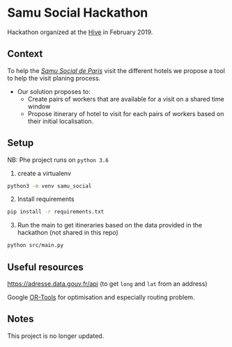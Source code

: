 # Samu Social Hackathon 

Hackathon organized at the [Hive](https://www.hackathon.com/event/the-data-hive-hackathon---when-data-meets-social-good-52493822436)
in February 2019.


## Context

To help the [_Samu Social de Paris_](https://www.samusocial.paris/) visit the different hotels we propose a 
tool to help the visit planing process. 

- Our solution proposes to:
    - Create pairs of workers that are available for a visit on a shared time window
    - Propose itinerary of hotel to visit for each pairs of workers based on their initial localisation.
 
## Setup

NB: Phe project runs on `python 3.6`
1. create a virtualenv
````bash
python3 -m venv samu_social
````

2. Install requirements
````bash
pip install -r requirements.txt
````

3. Run the main to get itineraries based on the data provided in the hackathon (not shared in this repo)
````bash
python src/main.py
````


## Useful resources
https://adresse.data.gouv.fr/api (to get `long` and `lat` from an address)

Google [OR-Tools](https://developers.google.com/optimization/routing/) for optimisation 
and especially routing problem.

## Notes
This project is no longer updated.
